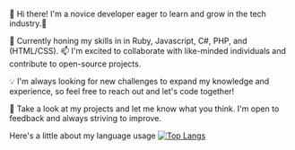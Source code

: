 

👋 Hi there! I'm a novice developer eager to learn and grow in the tech industry.🌱 

🚀 Currently honing my skills in in Ruby, Javascript, C#, PHP, and (HTML/CSS).
📫 I'm excited to collaborate with like-minded individuals and contribute to open-source projects.

💡 I'm always looking for new challenges to expand my knowledge and experience, so feel free to reach out and let's code together!

👀 Take a look at my projects and let me know what you think. I'm open to feedback and always striving to improve.

Here's a little about my language usage
[![Top Langs](https://github-readme-stats-git-masterrstaa-rickstaa.vercel.app/api/top-langs/?username=kimalale&hide=javascript,css,scss,html&theme=anuraghazra)](https://github.com/anuraghazra/github-readme-stats)
<!---

📫 You can reach me at  - I'd love to hear from you!
kimalale/kimalale is a ✨ special ✨ repository because its `README.md` (this file) appears on your GitHub profile.
You can click the Preview link to take a look at your changes.
--->
